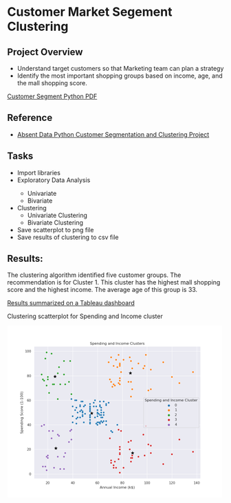 # Customer Market Segement Clustering

## Project Overview
- Understand target customers so that Marketing team can plan a strategy
- Identify the most important shopping groups based on income, age, and the mall shopping score.

[Customer Segment Python PDF](https://github.com/Sarah269/glowing-dollop/blob/main/CustomerSegment/CustSeg.pdf)

## Reference
- [Absent Data Python Customer Segmentation and Clustering Project](https://www.youtube.com/watch?v=iwUli5gIcU0)

## Tasks
*  Import libraries</li>
*  Exploratory Data Analysis</li>
    *  Univariate
    *  Bivariate
*  Clustering
    *  Univariate Clustering
    *  Bivariate Clustering
*  Save scatterplot to png file
*  Save results of clustering to csv file

## Results: 
<p>The clustering algorithm identified five customer groups.   The recommendation is for Cluster 1.  This cluster has the highest mall shopping score and the highest income.  The average age of this group is 33. </p>  

[Results summarized on a Tableau dashboard](https://public.tableau.com/views/CustomerMarketSegmentAnalysis/Dashboard1?:language=en-US&:display_count=n&:origin=viz_share_link)

<p>Clustering scatterplot for Spending and Income cluster</p>

<img src="https://github.com/Sarah269/glowing-dollop/blob/main/CustomerSegment/clustering_bivariate.png" height=400>







